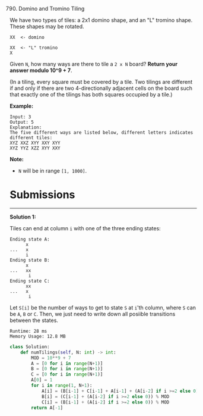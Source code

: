 790. Domino and Tromino Tiling

We have two types of tiles: a 2x1 domino shape, and an "L" tromino shape. These shapes may be rotated.

```
XX  <- domino

XX  <- "L" tromino
X
```

Given `N`, how many ways are there to tile a `2 x N` board? **Return your answer modulo 10^9 + 7**.

(In a tiling, every square must be covered by a tile. Two tilings are different if and only if there are two 4-directionally adjacent cells on the board such that exactly one of the tilings has both squares occupied by a tile.)

**Example:**

```
Input: 3
Output: 5
Explanation: 
The five different ways are listed below, different letters indicates different tiles:
XYZ XXZ XYY XXY XYY
XYZ YYZ XZZ XYY XXY
```

**Note:**

* `N` will be in range `[1, 1000]`.

# Submissions
---
**Solution 1:**

Tiles can end at column `i` with one of the three ending states:

```
Ending state A:
      x
...   x
      i
Ending state B:
      x
...   xx
       i
Ending state C:
      xx
...   x
       i
```

Let `S[i]` be the number of ways to get to state `S` at `i`'th column, where `S` can be `A`, `B` or `C`. Then, we just need to write down all posiible transitions between the states.

```
Runtime: 28 ms
Memory Usage: 12.8 MB
```
```python
class Solution:
    def numTilings(self, N: int) -> int:
        MOD = 10**9 + 7
        A = [0 for i in range(N+1)]
        B = [0 for i in range(N+1)]
        C = [0 for i in range(N+1)]
        A[0] = 1
        for i in range(1, N+1):
            A[i] = (B[i-1] + C[i-1] + A[i-1] + (A[i-2] if i >=2 else 0)) % MOD
            B[i] = (C[i-1] + (A[i-2] if i >=2 else 0)) % MOD
            C[i] = (B[i-1] + (A[i-2] if i >=2 else 0)) % MOD
        return A[-1]
```